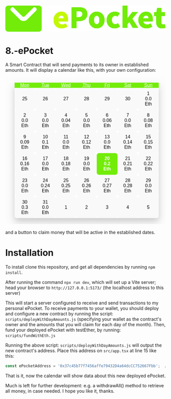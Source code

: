 ![Logo](src/assets/ePocket%20with%20text.png)

# 8.-ePocket
A Smart Contract that will send payments to its owner in established amounts. It will display a calendar like this, with your own configuration:

![Sample calendar](src/assets/ePocket%20sample%20calendar.png)

and a button to claim money that will be active in the established dates.

# Installation
To install clone this repository, and get all dependencies by running `npm install`. 

After running the command `npx run dev`, which will set up a Vite server; head your browser to `http://127.0.0.1:5173/`   (the localhost address to this server) 

This will start a server configured to receive and send transactions to my personal ePocket. To receive payments to your wallet, you should deploy and configure a new contract by running the script: `scripts/deployWithDayAmounts.js` (specifying your wallet as the contract's owner and the amounts that you will claim for each day of the month). Then, fund your deployed ePocket with testEther, by running: `scripts/fundWithEth.js`

Running the above script: `scripts/deployWithDayAmounts.js` will output the new contract's address. Place this address on `src/app.tsx` at line 15 like this:
```javascript 
const ePocketAddress = '0x37c45b77f7456affe79432D4a64dcCC752667Fbb';  // <-- Put your ePocket address here
```

That is it, now the calendar will show data about this new deployed ePocket.

Much is left for further development: e.g. a withdrawAll() method to retrieve all money, in case needed. I hope you like it, thanks.
